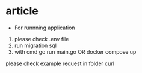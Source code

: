 # article

- For runnning application 
1. please check .env file
2. run migration sql
3. with cmd go run main.go OR docker compose up

please check example request in folder curl
